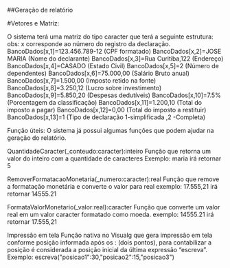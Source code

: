 ##Geração de relatório

#Vetores e Matriz:

O sistema terá uma matriz do tipo caracter que terá a seguinte estrutura:
obs: x corresponde ao número do registro da declaração. 
BancoDados[x,1]=123.456.789-12        (CPF formatado)
BancoDados[x,2]=JOSE MARIA           (Nome do declarante)
BancoDados[x,3]=Rua Curitiba,122      (Endereço)
BancoDados[x,4]=CASADO                  (Estado Civil)
BancoDados[x,5]=2                               (Número de dependentes)
BancoDados[x,6]=75.000,00                 (Salário Bruto anual)
BancoDados[x,7]=1.500,00                   (Imposto retido na fonte)
BancoDados[x,8]=3.250,12                   (Lucro sobre investimento)
BancoDados[x,9]=5.850,20                   (Despesas dedutíveis)
BancoDados[x,10]=7.5%                       (Porcentagem da classificação)
BancoDados[x,11]=1.200,10                  (Total do imposto a pagar)
BancoDados[x,12]=0,00                        (Total do imposto a restituir)
BancoDados[x,13]=1                       (Tipo de declaração 1-simplificada ,2 -Completa)

Função úteis:
O sistema já possui algumas funções que podem ajudar na geração do relatório.
 
QuantidadeCaracter(_conteudo:caracter):inteiro
Função que retorna um valor do inteiro com a quantidade de caracteres
Exemplo: maria irá retornar 5 

RemoverFormatacaoMonetaria(_numero:caracter):real
Função que remove a formatação monetária e converte o valor para real
exemplo: 17.555,21 irá retornar 14555.21

FormataValorMonetario(_valor:real):caracter
Função que converte um valor real em um valor caracter formatado como moeda.
exemplo: 14555.21 irá retornar 17.555,21

Impressão em tela
Função nativa no Visualg que gera impressão em tela conforme posição informada após os : (dois pontos), para contabilizar a posição é considerada a posição inicial da última expressão “escreva”.
Exemplo:
escreva("posicao1":30,"posicao2":15,"posicao3")
